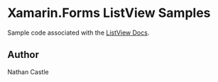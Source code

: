 # Xamarin.Forms ListView Samples

Sample code associated with the [ListView Docs](https://docs.microsoft.com/xamarin/xamarin-forms/user-interface/listview/).

## Author

Nathan Castle
